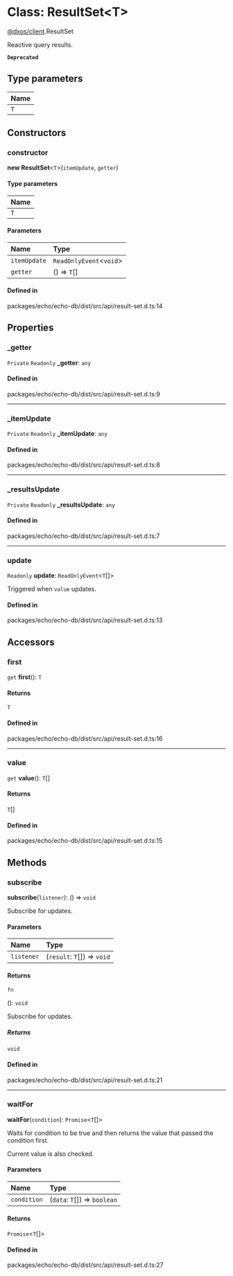 # Class: ResultSet<T\>

[@dxos/client](../modules/dxos_client.md).ResultSet

Reactive query results.

**`Deprecated`**

## Type parameters

| Name |
| :------ |
| `T` |

## Constructors

### constructor

**new ResultSet**<`T`\>(`itemUpdate`, `getter`)

#### Type parameters

| Name |
| :------ |
| `T` |

#### Parameters

| Name | Type |
| :------ | :------ |
| `itemUpdate` | `ReadOnlyEvent`<`void`\> |
| `getter` | () => `T`[] |

#### Defined in

packages/echo/echo-db/dist/src/api/result-set.d.ts:14

## Properties

### \_getter

 `Private` `Readonly` **\_getter**: `any`

#### Defined in

packages/echo/echo-db/dist/src/api/result-set.d.ts:9

___

### \_itemUpdate

 `Private` `Readonly` **\_itemUpdate**: `any`

#### Defined in

packages/echo/echo-db/dist/src/api/result-set.d.ts:8

___

### \_resultsUpdate

 `Private` `Readonly` **\_resultsUpdate**: `any`

#### Defined in

packages/echo/echo-db/dist/src/api/result-set.d.ts:7

___

### update

 `Readonly` **update**: `ReadOnlyEvent`<`T`[]\>

Triggered when `value` updates.

#### Defined in

packages/echo/echo-db/dist/src/api/result-set.d.ts:13

## Accessors

### first

`get` **first**(): `T`

#### Returns

`T`

#### Defined in

packages/echo/echo-db/dist/src/api/result-set.d.ts:16

___

### value

`get` **value**(): `T`[]

#### Returns

`T`[]

#### Defined in

packages/echo/echo-db/dist/src/api/result-set.d.ts:15

## Methods

### subscribe

**subscribe**(`listener`): () => `void`

Subscribe for updates.

#### Parameters

| Name | Type |
| :------ | :------ |
| `listener` | (`result`: `T`[]) => `void` |

#### Returns

`fn`

(): `void`

Subscribe for updates.

##### Returns

`void`

#### Defined in

packages/echo/echo-db/dist/src/api/result-set.d.ts:21

___

### waitFor

**waitFor**(`condition`): `Promise`<`T`[]\>

Waits for condition to be true and then returns the value that passed the condition first.

Current value is also checked.

#### Parameters

| Name | Type |
| :------ | :------ |
| `condition` | (`data`: `T`[]) => `boolean` |

#### Returns

`Promise`<`T`[]\>

#### Defined in

packages/echo/echo-db/dist/src/api/result-set.d.ts:27

